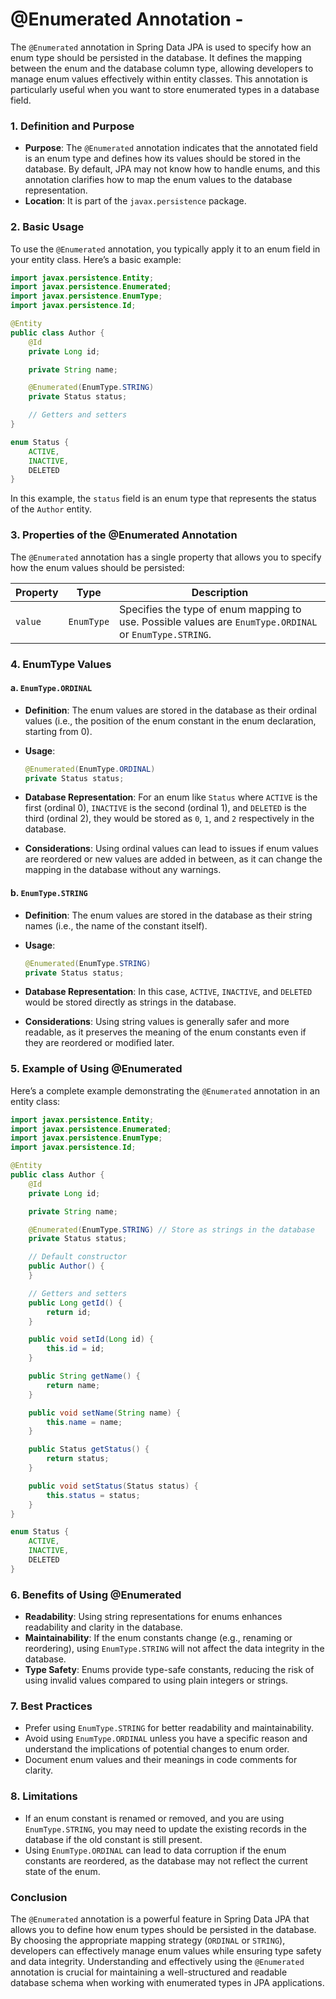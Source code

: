 # @Enumerated Annotation -

The `@Enumerated` annotation in Spring Data JPA is used to specify how an enum type should be persisted in the database. It defines the mapping between the enum and the database column type, allowing developers to manage enum values effectively within entity classes. This annotation is particularly useful when you want to store enumerated types in a database field.

### 1. Definition and Purpose

- **Purpose**: The `@Enumerated` annotation indicates that the annotated field is an enum type and defines how its values should be stored in the database. By default, JPA may not know how to handle enums, and this annotation clarifies how to map the enum values to the database representation.
- **Location**: It is part of the `javax.persistence` package.

### 2. Basic Usage

To use the `@Enumerated` annotation, you typically apply it to an enum field in your entity class. Here’s a basic example:

```java
import javax.persistence.Entity;
import javax.persistence.Enumerated;
import javax.persistence.EnumType;
import javax.persistence.Id;

@Entity
public class Author {
    @Id
    private Long id;

    private String name;

    @Enumerated(EnumType.STRING)
    private Status status;

    // Getters and setters
}

enum Status {
    ACTIVE,
    INACTIVE,
    DELETED
}
```

In this example, the `status` field is an enum type that represents the status of the `Author` entity.

### 3. Properties of the @Enumerated Annotation

The `@Enumerated` annotation has a single property that allows you to specify how the enum values should be persisted:

| Property | Type       | Description                                                                 |
| -------- | ---------- | ------------------------------------------------------------------------------------------------------- |
| `value`  | `EnumType` | Specifies the type of enum mapping to use. Possible values are `EnumType.ORDINAL` or `EnumType.STRING`. |

### 4. EnumType Values

#### a. `EnumType.ORDINAL`

- **Definition**: The enum values are stored in the database as their ordinal values (i.e., the position of the enum constant in the enum declaration, starting from 0).
- **Usage**:
  
  ```java
  @Enumerated(EnumType.ORDINAL)
  private Status status;
  ```
- **Database Representation**: For an enum like `Status` where `ACTIVE` is the first (ordinal 0), `INACTIVE` is the second (ordinal 1), and `DELETED` is the third (ordinal 2), they would be stored as `0`, `1`, and `2` respectively in the database.
- **Considerations**: Using ordinal values can lead to issues if enum values are reordered or new values are added in between, as it can change the mapping in the database without any warnings.

#### b. `EnumType.STRING`

- **Definition**: The enum values are stored in the database as their string names (i.e., the name of the constant itself).
- **Usage**:
  
  ```java
  @Enumerated(EnumType.STRING)
  private Status status;
  ```
- **Database Representation**: In this case, `ACTIVE`, `INACTIVE`, and `DELETED` would be stored directly as strings in the database.
- **Considerations**: Using string values is generally safer and more readable, as it preserves the meaning of the enum constants even if they are reordered or modified later.

### 5. Example of Using @Enumerated

Here’s a complete example demonstrating the `@Enumerated` annotation in an entity class:

```java
import javax.persistence.Entity;
import javax.persistence.Enumerated;
import javax.persistence.EnumType;
import javax.persistence.Id;

@Entity
public class Author {
    @Id
    private Long id;

    private String name;

    @Enumerated(EnumType.STRING) // Store as strings in the database
    private Status status;

    // Default constructor
    public Author() {
    }

    // Getters and setters
    public Long getId() {
        return id;
    }

    public void setId(Long id) {
        this.id = id;
    }

    public String getName() {
        return name;
    }

    public void setName(String name) {
        this.name = name;
    }

    public Status getStatus() {
        return status;
    }

    public void setStatus(Status status) {
        this.status = status;
    }
}

enum Status {
    ACTIVE,
    INACTIVE,
    DELETED
}
```

### 6. Benefits of Using @Enumerated

- **Readability**: Using string representations for enums enhances readability and clarity in the database.
- **Maintainability**: If the enum constants change (e.g., renaming or reordering), using `EnumType.STRING` will not affect the data integrity in the database.
- **Type Safety**: Enums provide type-safe constants, reducing the risk of using invalid values compared to using plain integers or strings.

### 7. Best Practices

- Prefer using `EnumType.STRING` for better readability and maintainability.
- Avoid using `EnumType.ORDINAL` unless you have a specific reason and understand the implications of potential changes to enum order.
- Document enum values and their meanings in code comments for clarity.

### 8. Limitations

- If an enum constant is renamed or removed, and you are using `EnumType.STRING`, you may need to update the existing records in the database if the old constant is still present.
- Using `EnumType.ORDINAL` can lead to data corruption if the enum constants are reordered, as the database may not reflect the current state of the enum.

### Conclusion

The `@Enumerated` annotation is a powerful feature in Spring Data JPA that allows you to define how enum types should be persisted in the database. By choosing the appropriate mapping strategy (`ORDINAL` or `STRING`), developers can effectively manage enum values while ensuring type safety and data integrity. Understanding and effectively using the `@Enumerated` annotation is crucial for maintaining a well-structured and readable database schema when working with enumerated types in JPA applications.
